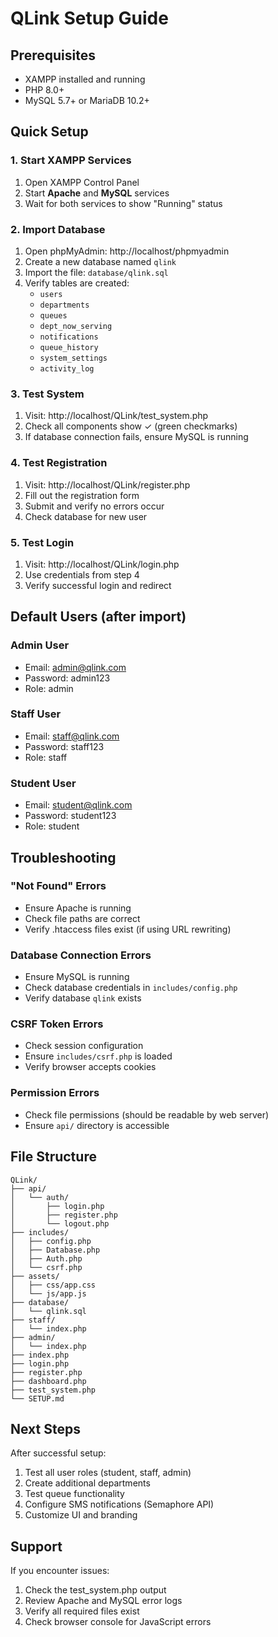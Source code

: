 # QLink Setup Guide

## Prerequisites
- XAMPP installed and running
- PHP 8.0+ 
- MySQL 5.7+ or MariaDB 10.2+

## Quick Setup

### 1. Start XAMPP Services
1. Open XAMPP Control Panel
2. Start **Apache** and **MySQL** services
3. Wait for both services to show "Running" status

### 2. Import Database
1. Open phpMyAdmin: http://localhost/phpmyadmin
2. Create a new database named `qlink`
3. Import the file: `database/qlink.sql`
4. Verify tables are created:
   - `users`
   - `departments` 
   - `queues`
   - `dept_now_serving`
   - `notifications`
   - `queue_history`
   - `system_settings`
   - `activity_log`

### 3. Test System
1. Visit: http://localhost/QLink/test_system.php
2. Check all components show ✓ (green checkmarks)
3. If database connection fails, ensure MySQL is running

### 4. Test Registration
1. Visit: http://localhost/QLink/register.php
2. Fill out the registration form
3. Submit and verify no errors occur
4. Check database for new user

### 5. Test Login
1. Visit: http://localhost/QLink/login.php
2. Use credentials from step 4
3. Verify successful login and redirect

## Default Users (after import)

### Admin User
- Email: admin@qlink.com
- Password: admin123
- Role: admin

### Staff User  
- Email: staff@qlink.com
- Password: staff123
- Role: staff

### Student User
- Email: student@qlink.com
- Password: student123
- Role: student

## Troubleshooting

### "Not Found" Errors
- Ensure Apache is running
- Check file paths are correct
- Verify .htaccess files exist (if using URL rewriting)

### Database Connection Errors
- Ensure MySQL is running
- Check database credentials in `includes/config.php`
- Verify database `qlink` exists

### CSRF Token Errors
- Check session configuration
- Ensure `includes/csrf.php` is loaded
- Verify browser accepts cookies

### Permission Errors
- Check file permissions (should be readable by web server)
- Ensure `api/` directory is accessible

## File Structure
```
QLink/
├── api/
│   └── auth/
│       ├── login.php
│       ├── register.php
│       └── logout.php
├── includes/
│   ├── config.php
│   ├── Database.php
│   ├── Auth.php
│   └── csrf.php
├── assets/
│   ├── css/app.css
│   └── js/app.js
├── database/
│   └── qlink.sql
├── staff/
│   └── index.php
├── admin/
│   └── index.php
├── index.php
├── login.php
├── register.php
├── dashboard.php
├── test_system.php
└── SETUP.md
```

## Next Steps
After successful setup:
1. Test all user roles (student, staff, admin)
2. Create additional departments
3. Test queue functionality
4. Configure SMS notifications (Semaphore API)
5. Customize UI and branding

## Support
If you encounter issues:
1. Check the test_system.php output
2. Review Apache and MySQL error logs
3. Verify all required files exist
4. Check browser console for JavaScript errors
